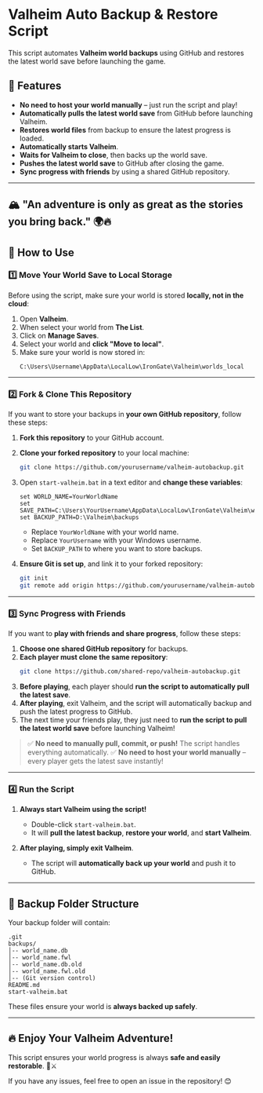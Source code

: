 ﻿# Valheim Auto Backup & Restore Script

This script automates **Valheim world backups** using GitHub and restores the latest world save before launching the game.

## 📌 Features
- **No need to host your world manually** – just run the script and play!
- **Automatically pulls the latest world save** from GitHub before launching Valheim.
- **Restores world files** from backup to ensure the latest progress is loaded.
- **Automatically starts Valheim**.
- **Waits for Valheim to close**, then backs up the world save.
- **Pushes the latest world save** to GitHub after closing the game.
- **Sync progress with friends** by using a shared GitHub repository.

---

## 🏔️ "An adventure is only as great as the stories you bring back." 🌍🔥

## 🚀 How to Use

### 1️⃣ **Move Your World Save to Local Storage**
Before using the script, make sure your world is stored **locally, not in the cloud**:

1. Open **Valheim**.
2. When select your world from **The List**.
3. Click on **Manage Saves**.
4. Select your world and **click "Move to local"**.
5. Make sure your world is now stored in:
   ```
   C:\Users\Username\AppData\LocalLow\IronGate\Valheim\worlds_local
   ```

---

### 2️⃣ **Fork & Clone This Repository**
If you want to store your backups in **your own GitHub repository**, follow these steps:

1. **Fork this repository** to your GitHub account.
2. **Clone your forked repository** to your local machine:
   ```sh
   git clone https://github.com/yourusername/valheim-autobackup.git
   ```
3. Open `start-valheim.bat` in a text editor and **change these variables**:
   ```batch
   set WORLD_NAME=YourWorldName
   set SAVE_PATH=C:\Users\YourUsername\AppData\LocalLow\IronGate\Valheim\worlds_local
   set BACKUP_PATH=D:\Valheim\backups
   ```
   - Replace `YourWorldName` with your world name.
   - Replace `YourUsername` with your Windows username.
   - Set `BACKUP_PATH` to where you want to store backups.

4. **Ensure Git is set up**, and link it to your forked repository:
   ```sh
   git init
   git remote add origin https://github.com/yourusername/valheim-autobackup.git
   ```

---

### 3️⃣ **Sync Progress with Friends**
If you want to **play with friends and share progress**, follow these steps:

1. **Choose one shared GitHub repository** for backups.
2. **Each player must clone the same repository**:
   ```sh
   git clone https://github.com/shared-repo/valheim-autobackup.git
   ```
3. **Before playing**, each player should **run the script to automatically pull the latest save**.
4. **After playing**, exit Valheim, and the script will automatically backup and push the latest progress to GitHub.
5. The next time your friends play, they just need to **run the script to pull the latest world save** before launching Valheim!

> ✅ **No need to manually pull, commit, or push!** The script handles everything automatically.
> ✅ **No need to host your world manually** – every player gets the latest save instantly!

---

### 4️⃣ **Run the Script**

1. **Always start Valheim using the script!**
   - Double-click `start-valheim.bat`.
   - It will **pull the latest backup**, **restore your world**, and **start Valheim**.

2. **After playing, simply exit Valheim**.
   - The script will **automatically back up your world** and push it to GitHub.

---

## 📂 Backup Folder Structure
Your backup folder will contain:
```
.git
backups/
│-- world_name.db
│-- world_name.fwl
│-- world_name.db.old
│-- world_name.fwl.old
│-- (Git version control)
README.md
start-valheim.bat
```

These files ensure your world is **always backed up safely**.

---

## 🔥 Enjoy Your Valheim Adventure!
This script ensures your world progress is always **safe and easily restorable**. 🚀⚔️

If you have any issues, feel free to open an issue in the repository! 😊

